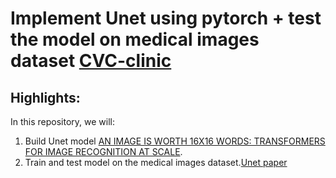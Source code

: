 # Implement Unet using pytorch + test the model on medical images dataset [CVC-clinic](https://challenge.isic-archive.com/data/#2018)
## Highlights:
In this repository, we will:
1. Build Unet model [AN IMAGE IS WORTH 16X16 WORDS: TRANSFORMERS FOR IMAGE RECOGNITION AT SCALE](https://arxiv.org/pdf/2010.11929.pdf).
2. Train and test model on the medical images dataset.[Unet paper](https://arxiv.org/pdf/1505.04597.pdf)
